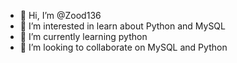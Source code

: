 - 👋 Hi, I’m @Zood136
- 👀 I’m interested in learn about Python and MySQL
- 🌱 I’m currently learning python
- 💞️ I’m looking to collaborate on MySQL and Python

<!---
Zood136/Zood136 is a ✨ special ✨ repository because its `README.md` (this file) appears on your GitHub profile.
You can click the Preview link to take a look at your changes.
--->
